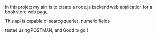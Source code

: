 In this project my aim is to create a node.js backend web application for a book store web page.

This api is capable of searcg queries, numeric fields.

tested using POSTMAN, and Good to go !
